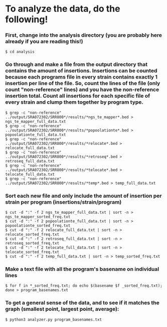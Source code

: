 # To **analyze** the data, do the following!

### First, change into the analysis directory (you are probably here already if you are reading this!)
```
$ cd analysis
```

### Go through and make a file from the output directory that contains the amount of insertions. Insertions can be counted because each programs file in every strain contains exactly 1 insertion per line of the file. So, count the lines of the file (only count "non-reference" lines) and you have the non-reference insertion total. Count all insertions for each specific file of every strain and clump them together by program type.
```
$ grep -c "non-reference" ../output/SRA072302/SRR800*/results/*ngs_te_mapper*.bed > ngs_te_mapper_full_data.txt
$ grep -c "non-reference" ../output/SRA072302/SRR800*/results/*popoolationte*.bed > popoolationte_full_data.txt
$ grep -c "non-reference" ../output/SRA072302/SRR800*/results/*relocate*.bed > relocate_full_data.txt
$ grep -c "non-reference" ../output/SRA072302/SRR800*/results/*retroseq*.bed > retroseq_full_data.txt
$ grep -c "non-reference" ../output/SRA072302/SRR800*/results/*telocate*.bed > telocate_full_data.txt
$ grep -c "non-reference" ../output/SRA072302/SRR800*/results/*temp*.bed > temp_full_data.txt
```

### Sort each new file and only include the amount of insertion per strain per program (insertions/strain/program)
```
$ cut -d ":" -f 2 ngs_te_mapper_full_data.txt | sort -n > ngs_te_mapper_sorted_freq.txt
$ cut -d ":" -f 2 popoolationte_full_data.txt | sort -n > popoolationte_sorted_freq.txt
$ cut -d ":" -f 2 relocate_full_data.txt | sort -n > relocate_sorted_freq.txt
$ cut -d ":" -f 2 retroseq_full_data.txt | sort -n > retroseq_sorted_freq.txt
$ cut -d ":" -f 2 telocate_full_data.txt | sort -n > telocate_sorted_freq.txt
$ cut -d ":" -f 2 temp_full_data.txt | sort -n > temp_sorted_freq.txt
```

### Make a text file with all the program's basename on individual lines
```
$ for f in *_sorted_freq.txt; do echo $(basename $f _sorted_freq.txt); done > program_basenames.txt
```

### To get a general sense of the data, and to see if it matches the graph (smallest point, largest point, average):
```
$ python3 analyzer.py program_basenames.txt
```
